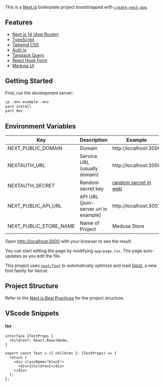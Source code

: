 This is a [Next.js](https://nextjs.org) boilerplate project bootstrapped with [`create-next-app`](https://nextjs.org/docs/app/api-reference/cli/create-next-app).

## Features

- [Next.js 14 (App Router)](https://nextjs.org)
- [TypeScript](https://www.typescriptlang.org)
- [Tailwind CSS](https://tailwindcss.com/)
- [Auth.js](https://authjs.dev)
- [Tanstack Query](https://tanstack.com/query/latest)
- [React Hook Form](https://react-hook-form.com)
- [Medusa UI](https://docs.medusajs.com/ui)

## Getting Started

First, run the development server:

```bash
cp .env.example .env
yarn install
yarn dev
```

## Environment Variables

| Key                          | Description                          | Example                                                       |
| ---------------------------- | ------------------------------------ | ------------------------------------------------------------- |
| NEXT_PUBLIC_DOMAIN           | Domain                               | http://localhost:3000                                         |
| NEXTAUTH_URL                 | Service URL (usually domain)         | http://localhost:3000                                         |
| NEXTAUTH_SECRET              | Random secret key                    | [random secret in web](https://generate-secret.vercel.app/32) |
| NEXT_PUBLIC_API_URL          | API URL (json-server url in example) | http://localhost:3001                                         |
| NEXT_PUBLIC_STORE_NAME       | Name of Project                      | Medusa Store                                                  |

Open [http://localhost:3000](http://localhost:3000) with your browser to see the result.

You can start editing the page by modifying `app/page.tsx`. The page auto-updates as you edit the file.

This project uses [`next/font`](https://nextjs.org/docs/app/building-your-application/optimizing/fonts) to automatically optimize and load [Geist](https://vercel.com/font), a new font family for Vercel.

## Project Structure

Refer to the [Next.js Best Practices](https://nextjs.org/docs/advanced-features/project-structure) for the project structure.

## VScode Snippets

#### tsx

```tsx
interface ITestProps {
  children?: React.ReactNode;
}

export const Test = ({ children }: ITestProps) => {
  return (
    <div className="block">
      <div>{children}</div>
    </div>
  );
};
```